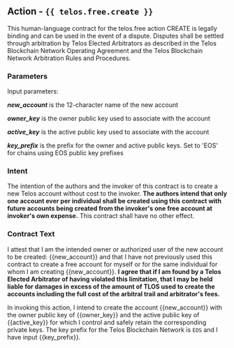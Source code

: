 ## Action - `{{ telos.free.create }}`

This human-language contract for the telos.free action CREATE is legally binding and can be used in the event of a dispute. Disputes shall be settled through arbitration by Telos Elected Arbitrators as described in the Telos Blockchain Network Operating Agreement and the Telos Blockchain Network Arbitration Rules and Procedures.

### Parameters

Input parameters:

_**new_account**_ is the 12-character name of the new account

_**owner_key**_ is the owner public key used to associate with the account

_**active_key**_ is the active public key used to associate with the account

_**key_prefix**_ is the prefix for the owner and active public keys. Set to 'EOS' for chains using EOS public key prefixes

### Intent

The intention of the authors and the invoker of this contract is to create a new Telos account without cost to the invoker. **The authors intend that only one account ever per individual shall be created using this contract with future accounts being created from the invoker's one free account at invoker's own expense.** This contract shall have no other effect.

### Contract Text

I attest that I am the intended owner or authorized user of the new account to be created: {{new_account}} and that I have not previously used this contract to create a free account for myself or for the same individual for whom I am creating {{new_account}}. **I agree that if I am found by a Telos Elected Arbitrator of having violated this limitation, that I may be held liable for damages in excess of the amount of TLOS used to create the accounts including the full cost of the arbitral trail and arbitrator's fees.**

In invoking this action, I intend to create the account {{new_account}} with the owner public key of {{owner_key}} and the active public key of {{active_key}} for which I control and safely retain the corresponding private keys. The key prefix for the Telos Blockchain Network is `EOS` and I have input {{key_prefix}}.